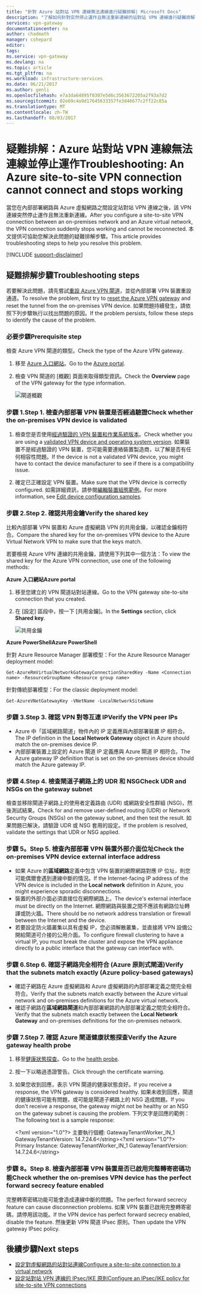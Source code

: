 ```yaml
---
title: "針對 Azure 站對站 VPN 連線無法連線進行疑難排解| Microsoft Docs"
description: "了解如何針對突然停止運作且無法重新連線的站對站 VPN 連線進行疑難排解。"
services: vpn-gateway
documentationcenter: na
author: chadmath
manager: cshepard
editor: 
tags: 
ms.service: vpn-gateway
ms.devlang: na
ms.topic: article
ms.tgt_pltfrm: na
ms.workload: infrastructure-services
ms.date: 06/21/2017
ms.author: genli
ms.openlocfilehash: e7a3da64895f0307e5d6c3563672205a2f93a7d2
ms.sourcegitcommit: 02e69c4a9d17645633357fe3d46677c2ff22c85a
ms.translationtype: MT
ms.contentlocale: zh-TW
ms.lasthandoff: 08/03/2017
---
```

# <a name="troubleshooting-an-azure-site-to-site-vpn-connection-cannot-connect-and-stops-working"></a><span data-ttu-id="11e17-103">疑難排解：Azure 站對站 VPN 連線無法連線並停止運作</span><span class="sxs-lookup"><span data-stu-id="11e17-103">Troubleshooting: An Azure site-to-site VPN connection cannot connect and stops working</span></span>

<span data-ttu-id="11e17-104">當您在內部部署網路與 Azure 虛擬網路之間設定站對站 VPN 連線之後，該 VPN 連線突然停止運作且無法重新連線。</span><span class="sxs-lookup"><span data-stu-id="11e17-104">After you configure a site-to-site VPN connection between an on-premises network and an Azure virtual network, the VPN connection suddenly stops working and cannot be reconnected.</span></span> <span data-ttu-id="11e17-105">本文提供可協助您解決此問題的疑難排解步驟。</span><span class="sxs-lookup"><span data-stu-id="11e17-105">This article provides troubleshooting steps to help you resolve this problem.</span></span> 

[!INCLUDE [support-disclaimer](../../includes/support-disclaimer.md)]

## <a name="troubleshooting-steps"></a><span data-ttu-id="11e17-106">疑難排解步驟</span><span class="sxs-lookup"><span data-stu-id="11e17-106">Troubleshooting steps</span></span>

<span data-ttu-id="11e17-107">若要解決此問題，請先嘗試[重設 Azure VPN 閘道](vpn-gateway-resetgw-classic.md)，並從內部部署 VPN 裝置重設通道。</span><span class="sxs-lookup"><span data-stu-id="11e17-107">To resolve the problem, first try to [reset the Azure VPN gateway](vpn-gateway-resetgw-classic.md) and reset the tunnel from the on-premises VPN device.</span></span> <span data-ttu-id="11e17-108">如果問題持續發生，請依照下列步驟執行以找出問題的原因。</span><span class="sxs-lookup"><span data-stu-id="11e17-108">If the problem persists, follow these steps to identify the cause of the problem.</span></span>

### <a name="prerequisite-step"></a><span data-ttu-id="11e17-109">必要步驟</span><span class="sxs-lookup"><span data-stu-id="11e17-109">Prerequisite step</span></span>

<span data-ttu-id="11e17-110">檢查 Azure VPN 閘道的類型。</span><span class="sxs-lookup"><span data-stu-id="11e17-110">Check the type of the Azure VPN gateway.</span></span>

1. <span data-ttu-id="11e17-111">移至 [Azure 入口網站](https://portal.azure.com)。</span><span class="sxs-lookup"><span data-stu-id="11e17-111">Go to the [Azure portal](https://portal.azure.com).</span></span>

2. <span data-ttu-id="11e17-112">檢查 VPN 閘道的 [概觀] 頁面來取得類型資訊。</span><span class="sxs-lookup"><span data-stu-id="11e17-112">Check the **Overview** page of the VPN gateway for the type information.</span></span>
    
    ![閘道概觀](media\vpn-gateway-troubleshoot-site-to-site-cannot-connect\gatewayoverview.png)

### <a name="step-1-check-whether-the-on-premises-vpn-device-is-validated"></a><span data-ttu-id="11e17-114">步驟 1.</span><span class="sxs-lookup"><span data-stu-id="11e17-114">Step 1.</span></span> <span data-ttu-id="11e17-115">檢查內部部署 VPN 裝置是否經過驗證</span><span class="sxs-lookup"><span data-stu-id="11e17-115">Check whether the on-premises VPN device is validated</span></span>

1. <span data-ttu-id="11e17-116">檢查您是否使用[經過驗證的 VPN 裝置和作業系統版本](vpn-gateway-about-vpn-devices.md#devicetable)。</span><span class="sxs-lookup"><span data-stu-id="11e17-116">Check whether you are using a [validated VPN device and operating system version](vpn-gateway-about-vpn-devices.md#devicetable).</span></span> <span data-ttu-id="11e17-117">如果裝置不是經過驗證的 VPN 裝置，您可能需要連絡裝置製造商，以了解是否有任何相容性問題。</span><span class="sxs-lookup"><span data-stu-id="11e17-117">If the device is not a validated VPN device, you might have to contact the device manufacturer to see if there is a compatibility issue.</span></span>

2. <span data-ttu-id="11e17-118">確定已正確設定 VPN 裝置。</span><span class="sxs-lookup"><span data-stu-id="11e17-118">Make sure that the VPN device is correctly configured.</span></span> <span data-ttu-id="11e17-119">如需詳細資訊，請參閱[編輯裝置組態範例](/vpn-gateway-about-vpn-devices.md#editing)。</span><span class="sxs-lookup"><span data-stu-id="11e17-119">For more information, see [Edit device configuration samples](/vpn-gateway-about-vpn-devices.md#editing).</span></span>

### <a name="step-2-verify-the-shared-key"></a><span data-ttu-id="11e17-120">步驟 2.</span><span class="sxs-lookup"><span data-stu-id="11e17-120">Step 2.</span></span> <span data-ttu-id="11e17-121">確認共用金鑰</span><span class="sxs-lookup"><span data-stu-id="11e17-121">Verify the shared key</span></span>

<span data-ttu-id="11e17-122">比較內部部署 VPN 裝置和 Azure 虛擬網路 VPN 的共用金鑰，以確認金鑰相符合。</span><span class="sxs-lookup"><span data-stu-id="11e17-122">Compare the shared key for the on-premises VPN device to the Azure Virtual Network VPN to make sure that the keys match.</span></span> 

<span data-ttu-id="11e17-123">若要檢視 Azure VPN 連線的共用金鑰，請使用下列其中一個方法：</span><span class="sxs-lookup"><span data-stu-id="11e17-123">To view the shared key for the Azure VPN connection, use one of the following methods:</span></span>

<span data-ttu-id="11e17-124">**Azure 入口網站**</span><span class="sxs-lookup"><span data-stu-id="11e17-124">**Azure portal**</span></span>

1. <span data-ttu-id="11e17-125">移至您建立的 VPN 閘道站對站連線。</span><span class="sxs-lookup"><span data-stu-id="11e17-125">Go to the VPN gateway site-to-site connection that you created.</span></span>

2. <span data-ttu-id="11e17-126">在 [設定] 區段中，按一下 [共用金鑰]。</span><span class="sxs-lookup"><span data-stu-id="11e17-126">In the **Settings** section, click **Shared key**.</span></span>
    
    ![共用金鑰](media/vpn-gateway-troubleshoot-site-to-site-cannot-connect/sharedkey.png)

<span data-ttu-id="11e17-128">**Azure PowerShell**</span><span class="sxs-lookup"><span data-stu-id="11e17-128">**Azure PowerShell**</span></span>

<span data-ttu-id="11e17-129">針對 Azure Resource Manager 部署模型：</span><span class="sxs-lookup"><span data-stu-id="11e17-129">For the Azure Resource Manager deployment model:</span></span>

    Get-AzureRmVirtualNetworkGatewayConnectionSharedKey -Name <Connection name> -ResourceGroupName <Resource group name>

<span data-ttu-id="11e17-130">針對傳統部署模型：</span><span class="sxs-lookup"><span data-stu-id="11e17-130">For the classic deployment model:</span></span>

    Get-AzureVNetGatewayKey -VNetName -LocalNetworkSiteName

### <a name="step-3-verify-the-vpn-peer-ips"></a><span data-ttu-id="11e17-131">步驟 3.</span><span class="sxs-lookup"><span data-stu-id="11e17-131">Step 3.</span></span> <span data-ttu-id="11e17-132">確認 VPN 對等互連 IP</span><span class="sxs-lookup"><span data-stu-id="11e17-132">Verify the VPN peer IPs</span></span>

-   <span data-ttu-id="11e17-133">Azure 中「區域網路閘道」物件內的 IP 定義應與內部部署裝置 IP 相符合。</span><span class="sxs-lookup"><span data-stu-id="11e17-133">The IP definition in the **Local Network Gateway** object in Azure should match the on-premises device IP.</span></span>
-   <span data-ttu-id="11e17-134">內部部署裝置上設定的 Azure 閘道 IP 定義應與 Azure 閘道 IP 相符合。</span><span class="sxs-lookup"><span data-stu-id="11e17-134">The Azure gateway IP definition that is set on the on-premises device should match the Azure gateway IP.</span></span>

### <a name="step-4-check-udr-and-nsgs-on-the-gateway-subnet"></a><span data-ttu-id="11e17-135">步驟 4.</span><span class="sxs-lookup"><span data-stu-id="11e17-135">Step 4.</span></span> <span data-ttu-id="11e17-136">檢查閘道子網路上的 UDR 和 NSG</span><span class="sxs-lookup"><span data-stu-id="11e17-136">Check UDR and NSGs on the gateway subnet</span></span>

<span data-ttu-id="11e17-137">檢查並移除閘道子網路上的使用者定義路由 (UDR) 或網路安全性群組 (NSG)，然後測試結果。</span><span class="sxs-lookup"><span data-stu-id="11e17-137">Check for and remove user-defined routing (UDR) or Network Security Groups (NSGs) on the gateway subnet, and then test the result.</span></span> <span data-ttu-id="11e17-138">如果問題已解決，請驗證 UDR 或 NSG 套用的設定。</span><span class="sxs-lookup"><span data-stu-id="11e17-138">If the problem is resolved, validate the settings that UDR or NSG applied.</span></span>

### <a name="step-5-check-the-on-premises-vpn-device-external-interface-address"></a><span data-ttu-id="11e17-139">步驟 5。</span><span class="sxs-lookup"><span data-stu-id="11e17-139">Step 5.</span></span> <span data-ttu-id="11e17-140">檢查內部部署 VPN 裝置外部介面位址</span><span class="sxs-lookup"><span data-stu-id="11e17-140">Check the on-premises VPN device external interface address</span></span>

- <span data-ttu-id="11e17-141">如果 Azure 的**區域網路**定義中包含 VPN 裝置的網際網路對應 IP 位址，則您可能偶爾會遇到連線中斷的情況。</span><span class="sxs-lookup"><span data-stu-id="11e17-141">If the Internet-facing IP address of the VPN device is included in the **Local network** definition in Azure, you might experience sporadic disconnections.</span></span>
- <span data-ttu-id="11e17-142">裝置的外部介面必須直接位在網際網路上。</span><span class="sxs-lookup"><span data-stu-id="11e17-142">The device's external interface must be directly on the Internet.</span></span> <span data-ttu-id="11e17-143">網際網路與裝置之間不應該有網路位址轉譯或防火牆。</span><span class="sxs-lookup"><span data-stu-id="11e17-143">There should be no network address translation or firewall between the Internet and the device.</span></span>
- <span data-ttu-id="11e17-144">若要設定防火牆叢集以具有虛擬 IP，您必須解散叢集，並直接將 VPN 設備公開給閘道可介接的公用介面。</span><span class="sxs-lookup"><span data-stu-id="11e17-144">To configure firewall clustering to have a virtual IP, you must break the cluster and expose the VPN appliance directly to a public interface that the gateway can interface with.</span></span>

### <a name="step-6-verify-that-the-subnets-match-exactly-azure-policy-based-gateways"></a><span data-ttu-id="11e17-145">步驟 6.</span><span class="sxs-lookup"><span data-stu-id="11e17-145">Step 6.</span></span> <span data-ttu-id="11e17-146">確認子網路完全相符合 (Azure 原則式閘道)</span><span class="sxs-lookup"><span data-stu-id="11e17-146">Verify that the subnets match exactly (Azure policy-based gateways)</span></span>

-   <span data-ttu-id="11e17-147">確認子網路在 Azure 虛擬網路和 Azure 虛擬網路的內部部署定義之間完全相符合。</span><span class="sxs-lookup"><span data-stu-id="11e17-147">Verify that the subnets match exactly between the Azure virtual network and on-premises definitions for the Azure virtual network.</span></span>
-   <span data-ttu-id="11e17-148">確認子網路在**區域網路閘道**和內部部署網路的內部部署定義之間完全相符合。</span><span class="sxs-lookup"><span data-stu-id="11e17-148">Verify that the subnets match exactly between the **Local Network Gateway** and on-premises definitions for the on-premises network.</span></span>

### <a name="step-7-verify-the-azure-gateway-health-probe"></a><span data-ttu-id="11e17-149">步驟 7.</span><span class="sxs-lookup"><span data-stu-id="11e17-149">Step 7.</span></span> <span data-ttu-id="11e17-150">確認 Azure 閘道健康狀態探查</span><span class="sxs-lookup"><span data-stu-id="11e17-150">Verify the Azure gateway health probe</span></span>

1. <span data-ttu-id="11e17-151">移至[健康狀態探查](https://&lt;YourVirtualNetworkGatewayIP&gt;:8081/healthprobe)。</span><span class="sxs-lookup"><span data-stu-id="11e17-151">Go to the [health probe](https://&lt;YourVirtualNetworkGatewayIP&gt;:8081/healthprobe).</span></span>

2. <span data-ttu-id="11e17-152">按一下以略過憑證警告。</span><span class="sxs-lookup"><span data-stu-id="11e17-152">Click through the certificate warning.</span></span>
3. <span data-ttu-id="11e17-153">如果您收到回應，表示 VPN 閘道的健康狀態良好。</span><span class="sxs-lookup"><span data-stu-id="11e17-153">If you receive a response, the VPN gateway is considered healthy.</span></span> <span data-ttu-id="11e17-154">如果未收到回應，閘道的健康狀態可能有問題，或可能是閘道子網路上的 NSG 造成問題。</span><span class="sxs-lookup"><span data-stu-id="11e17-154">If you don't receive a response, the gateway might not be healthy or an NSG on the gateway subnet is causing the problem.</span></span> <span data-ttu-id="11e17-155">下列文字是回應的範例：</span><span class="sxs-lookup"><span data-stu-id="11e17-155">The following text is a sample response:</span></span>

    <span data-ttu-id="11e17-156">&lt;?xml version="1.0"?> <string xmlns="http://schemas.microsoft.com/2003/10/Serialization/">主要執行個體: GatewayTenantWorker_IN_1 GatewayTenantVersion: 14.7.24.6</string&gt;</span><span class="sxs-lookup"><span data-stu-id="11e17-156">&lt;?xml version="1.0"?>  <string xmlns="http://schemas.microsoft.com/2003/10/Serialization/">Primary Instance: GatewayTenantWorker_IN_1 GatewayTenantVersion: 14.7.24.6</string&gt;</span></span>

### <a name="step-8-check-whether-the-on-premises-vpn-device-has-the-perfect-forward-secrecy-feature-enabled"></a><span data-ttu-id="11e17-157">步驟 8。</span><span class="sxs-lookup"><span data-stu-id="11e17-157">Step 8.</span></span> <span data-ttu-id="11e17-158">檢查內部部署 VPN 裝置是否已啟用完整轉寄密碼功能</span><span class="sxs-lookup"><span data-stu-id="11e17-158">Check whether the on-premises VPN device has the perfect forward secrecy feature enabled</span></span>

<span data-ttu-id="11e17-159">完整轉寄密碼功能可能會造成連線中斷的問題。</span><span class="sxs-lookup"><span data-stu-id="11e17-159">The perfect forward secrecy feature can cause disconnection problems.</span></span> <span data-ttu-id="11e17-160">如果 VPN 裝置已啟用完整轉寄密碼，請停用該功能。</span><span class="sxs-lookup"><span data-stu-id="11e17-160">If the VPN device has perfect forward secrecy enabled, disable the feature.</span></span> <span data-ttu-id="11e17-161">然後更新 VPN 閘道 IPsec 原則。</span><span class="sxs-lookup"><span data-stu-id="11e17-161">Then update the VPN gateway IPsec policy.</span></span>

## <a name="next-steps"></a><span data-ttu-id="11e17-162">後續步驟</span><span class="sxs-lookup"><span data-stu-id="11e17-162">Next steps</span></span>

-   [<span data-ttu-id="11e17-163">設定對虛擬網路的站對站連線</span><span class="sxs-lookup"><span data-stu-id="11e17-163">Configure a site-to-site connection to a virtual network</span></span>](vpn-gateway-howto-site-to-site-resource-manager-portal.md)
-   [<span data-ttu-id="11e17-164">設定站對站 VPN 連線的 IPsec/IKE 原則</span><span class="sxs-lookup"><span data-stu-id="11e17-164">Configure an IPsec/IKE policy for site-to-site VPN connections</span></span>](vpn-gateway-ipsecikepolicy-rm-powershell.md)
